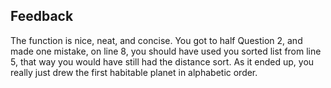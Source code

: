 ## Feedback
The function is nice, neat, and concise. You got to half Question 2, and made one mistake, on line 8, you should have used you sorted list from line 5, that way you would have still had the distance sort. As it ended up, you really just drew the first habitable planet in alphabetic order. 
